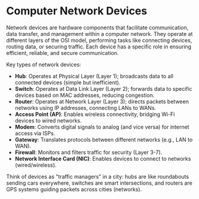 # Computer Network Devices

Network devices are hardware components that facilitate communication, data transfer, and management within a computer network. They operate at different layers of the OSI model, performing tasks like connecting devices, routing data, or securing traffic. Each device has a specific role in ensuring efficient, reliable, and secure communication.

Key types of network devices:

- **Hub**: Operates at Physical Layer (Layer 1); broadcasts data to all connected devices (simple but inefficient).
- **Switch**: Operates at Data Link Layer (Layer 2); forwards data to specific devices based on MAC addresses, reducing congestion.
- **Router**: Operates at Network Layer (Layer 3); directs packets between networks using IP addresses, connecting LANs to WANs.
- **Access Point (AP)**: Enables wireless connectivity, bridging Wi-Fi devices to wired networks.
- **Modem**: Converts digital signals to analog (and vice versa) for internet access via ISPs.
- **Gateway**: Translates protocols between different networks (e.g., LAN to WAN).
- **Firewall**: Monitors and filters traffic for security (Layer 3-7).
- **Network Interface Card (NIC)**: Enables devices to connect to networks (wired/wireless).

Think of devices as "traffic managers" in a city: hubs are like roundabouts sending cars everywhere, switches are smart intersections, and routers are GPS systems guiding packets across cities (networks).